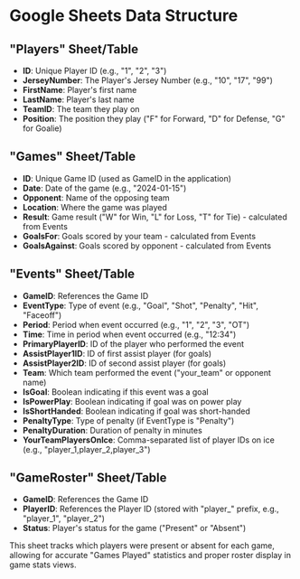 # Google Sheets Data Structure

## "Players" Sheet/Table
- **ID**: Unique Player ID (e.g., "1", "2", "3")
- **JerseyNumber**: The Player's Jersey Number (e.g., "10", "17", "99")
- **FirstName**: Player's first name
- **LastName**: Player's last name
- **TeamID**: The team they play on
- **Position**: The position they play ("F" for Forward, "D" for Defense, "G" for Goalie)

## "Games" Sheet/Table
- **ID**: Unique Game ID (used as GameID in the application)
- **Date**: Date of the game (e.g., "2024-01-15")
- **Opponent**: Name of the opposing team
- **Location**: Where the game was played
- **Result**: Game result ("W" for Win, "L" for Loss, "T" for Tie) - calculated from Events
- **GoalsFor**: Goals scored by your team - calculated from Events
- **GoalsAgainst**: Goals scored by opponent - calculated from Events

## "Events" Sheet/Table
- **GameID**: References the Game ID
- **EventType**: Type of event (e.g., "Goal", "Shot", "Penalty", "Hit", "Faceoff")
- **Period**: Period when event occurred (e.g., "1", "2", "3", "OT")
- **Time**: Time in period when event occurred (e.g., "12:34")
- **PrimaryPlayerID**: ID of the player who performed the event
- **AssistPlayer1ID**: ID of first assist player (for goals)
- **AssistPlayer2ID**: ID of second assist player (for goals)
- **Team**: Which team performed the event ("your_team" or opponent name)
- **IsGoal**: Boolean indicating if this event was a goal
- **IsPowerPlay**: Boolean indicating if goal was on power play
- **IsShortHanded**: Boolean indicating if goal was short-handed
- **PenaltyType**: Type of penalty (if EventType is "Penalty")
- **PenaltyDuration**: Duration of penalty in minutes
- **YourTeamPlayersOnIce**: Comma-separated list of player IDs on ice (e.g., "player_1,player_2,player_3")

## "GameRoster" Sheet/Table
- **GameID**: References the Game ID
- **PlayerID**: References the Player ID (stored with "player_" prefix, e.g., "player_1", "player_2")
- **Status**: Player's status for the game ("Present" or "Absent")

This sheet tracks which players were present or absent for each game, allowing for accurate "Games Played" statistics and proper roster display in game stats views.
